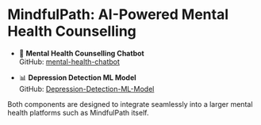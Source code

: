 # MindfulPath: AI-Powered Mental Health Counselling

- 🤖 **Mental Health Counselling Chatbot**  
  GitHub: [mental-health-chatbot](https://github.com/Rajit-Anand/mental-health-chatbot)

- 📊 **Depression Detection ML Model**  
  GitHub: [Depression-Detection-ML-Model](https://github.com/Rajit-Anand/Depression-Detection-ML-Model)

Both components are designed to integrate seamlessly into a larger mental health platforms such as MindfulPath itself.
